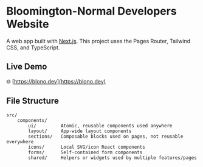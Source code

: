 # Bloomington-Normal Developers Website

A web app built with [Next.js](https://nextjs.org/). This project uses the Pages Router, Tailwind CSS, and TypeScript.

## Live Demo

🌐 [https://blono.dev](https://blono.dev)

## File Structure

```
src/
    components/
        ui/         Atomic, reusable components used anywhere
        layout/     App-wide layout components
        sections/   Composable blocks used on pages, not reusable everywhere
        icons/      Local SVG/icon React components
        forms/      Self-contained form components
        shared/     Helpers or widgets used by multiple features/pages

```
